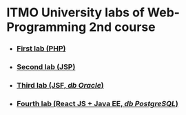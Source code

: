 # ITMO University labs of Web-Programming 2nd course

- ### [First lab (PHP)](https://github.com/KiVorobev/Web-Programming/tree/main/Lab1)

- ### [Second lab (JSP)](https://github.com/KiVorobev/Web-Programming/tree/main/Lab2)

- ### [Third lab (JSF, _db_ _Oracle_)](https://github.com/KiVorobev/Web-Programming/tree/main/Lab3)

- ### [Fourth lab (React JS + Java EE, _db_ _PostgreSQL_)](https://github.com/KiVorobev/Web-Programming/tree/main/Lab4)